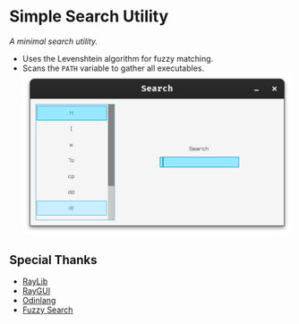 # Simple Search Utility
*A minimal search utility.*
- Uses the Levenshtein algorithm for fuzzy matching.
- Scans the `PATH` variable to gather all executables.
![Search](./Search.png)

## Special Thanks
- [RayLib](https://github.com/raysan5/raylib)
- [RayGUI](https://github.com/raysan5/raygui)
- [Odinlang](https://github.com/odin-lang/Odin)
- [Fuzzy Search](https://github.com/developer-3/fuzzy-odin)
